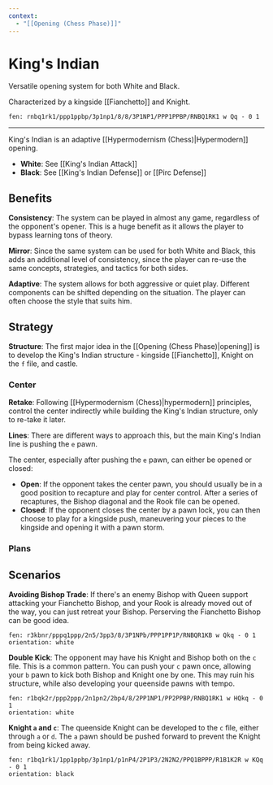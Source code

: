 ```yaml
---
context:
  - "[[Opening (Chess Phase)]]"
---
```


# King's Indian

Versatile opening system for both White and Black.

Characterized by a kingside [[Fianchetto]] and Knight.

```chesser
fen: rnbq1rk1/ppp1ppbp/3p1np1/8/8/3P1NP1/PPP1PPBP/RNBQ1RK1 w Qq - 0 1
```

---

King's Indian is an adaptive [[Hypermodernism (Chess)|Hypermodern]] opening.

- **White**: See [[King's Indian Attack]]
- **Black**: See [[King's Indian Defense]] or [[Pirc Defense]]

## Benefits

**Consistency**: The system can be played in almost any game, regardless of the opponent's opener. This is a huge benefit as it allows the player to bypass learning tons of theory.

**Mirror**: Since the same system can be used for both White and Black, this adds an additional level of consistency, since the player can re-use the same concepts, strategies, and tactics for both sides.

**Adaptive**: The system allows for both aggressive or quiet play. Different components can be shifted depending on the situation. The player can often choose the style that suits him.

## Strategy

**Structure**: The first major idea in the [[Opening (Chess Phase)|opening]] is to develop the King's Indian structure - kingside [[Fianchetto]], Knight on the `f` file, and castle.

### Center

**Retake**: Following [[Hypermodernism (Chess)|hypermodern]] principles, control the center indirectly while building the King's Indian structure, only to re-take it later.

**Lines**: There are different ways to approach this, but the main King's Indian line is pushing the `e` pawn.

The center, especially after pushing the `e` pawn, can either be opened or closed:

- **Open**: If the opponent takes the center pawn, you should usually be in a good position to recapture and play for center control. After a series of recaptures, the Bishop diagonal and the Rook file can be opened.
- **Closed**: If the opponent closes the center by a pawn lock, you can then choose to play for a kingside push, maneuvering your pieces to the kingside and opening it with a pawn storm.

### Plans

## Scenarios

**Avoiding Bishop Trade**: If there's an enemy Bishop with Queen support attacking your Fianchetto Bishop, and your Rook is already moved out of the way, you can just retreat your Bishop. Perserving the Fianchetto Bishop can be good idea.

```chesser
fen: r3kbnr/pppq1ppp/2n5/3pp3/8/3P1NPb/PPP1PP1P/RNBQR1KB w Qkq - 0 1
orientation: white
```

**Double Kick**: The opponent may have his Knight and Bishop both on the `c` file. This is a common pattern. You can push your `c` pawn once, allowing your `b` pawn to kick both Bishop and Knight one by one. This may ruin his structure, while also developing your queenside pawns with tempo.

```chesser
fen: r1bqk2r/ppp2ppp/2n1pn2/2bp4/8/2PP1NP1/PP2PPBP/RNBQ1RK1 w HQkq - 0 1
orientation: white
```

**Knight `a` and `c`**: The queenside Knight can be developed to the `c` file, either through `a` or `d`. The `a` pawn should be pushed forward to prevent the Knight from being kicked away.

```chesser
fen: r1bq1rk1/1pp1ppbp/3p1np1/p1nP4/2P1P3/2N2N2/PPQ1BPPP/R1B1K2R w KQq - 0 1
orientation: black
```

